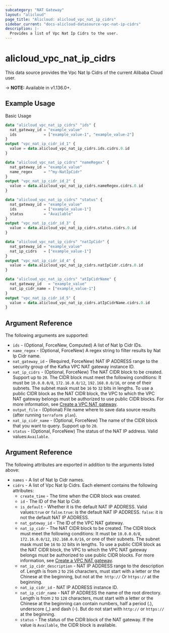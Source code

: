 ```yaml
---
subcategory: "NAT Gateway"
layout: "alicloud"
page_title: "Alicloud: alicloud_vpc_nat_ip_cidrs"
sidebar_current: "docs-alicloud-datasource-vpc-nat-ip-cidrs"
description: |-
  Provides a list of Vpc Nat Ip Cidrs to the user.
---
```


# alicloud\_vpc\_nat\_ip\_cidrs

This data source provides the Vpc Nat Ip Cidrs of the current Alibaba Cloud user.

-> **NOTE:** Available in v1.136.0+.

## Example Usage

Basic Usage

```terraform
data "alicloud_vpc_nat_ip_cidrs" "ids" {
  nat_gateway_id = "example_value"
  ids            = ["example_value-1", "example_value-2"]
}
output "vpc_nat_ip_cidr_id_1" {
  value = data.alicloud_vpc_nat_ip_cidrs.ids.cidrs.0.id
}

data "alicloud_vpc_nat_ip_cidrs" "nameRegex" {
  nat_gateway_id = "example_value"
  name_regex     = "^my-NatIpCidr"
}
output "vpc_nat_ip_cidr_id_2" {
  value = data.alicloud_vpc_nat_ip_cidrs.nameRegex.cidrs.0.id
}

data "alicloud_vpc_nat_ip_cidrs" "status" {
  nat_gateway_id = "example_value"
  ids            = ["example_value-1"]
  status         = "Available"
}
output "vpc_nat_ip_cidr_id_3" {
  value = data.alicloud_vpc_nat_ip_cidrs.status.cidrs.0.id
}

data "alicloud_vpc_nat_ip_cidrs" "natIpCidr" {
  nat_gateway_id = "example_value"
  nat_ip_cidrs   = ["example_value-1"]
}
output "vpc_nat_ip_cidr_id_4" {
  value = data.alicloud_vpc_nat_ip_cidrs.natIpCidr.cidrs.0.id
}

data "alicloud_vpc_nat_ip_cidrs" "atIpCidrName" {
  nat_gateway_id   = "example_value"
  nat_ip_cidr_name = ["example_value-1"]
}
output "vpc_nat_ip_cidr_id_5" {
  value = data.alicloud_vpc_nat_ip_cidrs.atIpCidrName.cidrs.0.id
}

```

## Argument Reference

The following arguments are supported:

* `ids` - (Optional, ForceNew, Computed)  A list of Nat Ip Cidr IDs.
* `name_regex` - (Optional, ForceNew) A regex string to filter results by Nat Ip Cidr name.
* `nat_gateway_id` - (Required, ForceNew) NAT IP ADDRESS range to the security group of the Kafka VPC NAT gateway instance ID.
* `nat_ip_cidrs` - (Optional, ForceNew) The NAT CIDR block to be created. Support up to `20`. The CIDR block must meet the following conditions: It must be `10.0.0.0/8`, `172.16.0.0/12`, `192.168.0.0/16`, or one of their subnets. The subnet mask must be `16` to `32` bits in lengths. To use a public CIDR block as the NAT CIDR block, the VPC to which the VPC NAT gateway belongs must be authorized to use public CIDR blocks. For more information, see [Create a VPC NAT gateway](https://www.alibabacloud.com/help/doc-detail/268230.htm).
* `output_file` - (Optional) File name where to save data source results (after running `terraform plan`).
* `nat_ip_cidr_name` - (Optional, ForceNew) The name of the CIDR block that you want to query. Support up to `20`.
* `status` - (Optional, ForceNew) The status of the NAT IP address. Valid values:`Available`.

## Argument Reference

The following attributes are exported in addition to the arguments listed above:

* `names` - A list of Nat Ip Cidr names.
* `cidrs` - A list of Vpc Nat Ip Cidrs. Each element contains the following attributes:
	* `create_time` - The time when the CIDR block was created.
	* `id` - The ID of the Nat Ip Cidr.
	* `is_default` - Whether it is the default NAT IP ADDRESS. Valid values:`true` or `false`.`true`: is the default NAT IP ADDRESS. `false`: it is not the default NAT IP ADDRESS.
	* `nat_gateway_id` - The ID of the VPC NAT gateway.
	* `nat_ip_cidr` - The NAT CIDR block to be created. The CIDR block must meet the following conditions: It must be `10.0.0.0/8`, `172.16.0.0/12`, `192.168.0.0/16`, or one of their subnets. The subnet mask must be `16` to `32` bits in lengths. To use a public CIDR block as the NAT CIDR block, the VPC to which the VPC NAT gateway belongs must be authorized to use public CIDR blocks. For more information, see [Create a VPC NAT gateway](https://www.alibabacloud.com/help/doc-detail/268230.htm).
	* `nat_ip_cidr_description` - NAT IP ADDRESS range to the description of. Length is from `2` to `256` characters, must start with a letter or the Chinese at the beginning, but not at the` http://` Or `https://` at the beginning.
	* `nat_ip_cidr_id` - NAT IP ADDRESS instance ID.
	* `nat_ip_cidr_name` - NAT IP ADDRESS the name of the root directory. Length is from `2` to `128` characters, must start with a letter or the Chinese at the beginning can contain numbers, half a period (.), underscore (_) and dash (-). But do not start with `http://` or `https://` at the beginning.
	* `status` - The status of the CIDR block of the NAT gateway. If the value is `Available`, the CIDR block is available.
